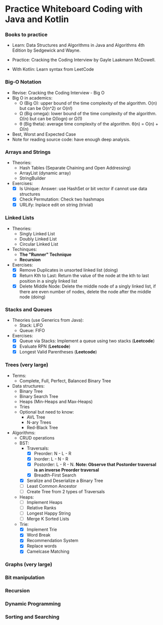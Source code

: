 # Practice Whiteboard Coding with Java and Kotlin

### Books to practice

- Learn: Data Structures and Algorithms in Java and Algorithms 4th Edition by Sedgewick and Wayne.

- Practice: Cracking the Coding Interview by Gayle Laakmann McDowell.

- With Kotlin: Learn syntax from LeetCode

### Big-O Notation
- Revise: Cracking the Coding Interview - Big O
- Big O in academics:
    - O (Big O): upper bound of the time complexity of the algorithm. O(n) but can be O(n^2) or O(n!)
    - Ω (Big omega): lower bound of the time complexity of the algorithm. Ω(n) but can be Ω(logn) or Ω(1)
    - θ (Big theta): average time complexity of the algorithm. θ(n) = O(n) + Ω(n)
- Best, Worst and Expected Case
- Note for reading source code: have enough deep analysis.
### Arrays and Strings
- Theories:
    - Hash Tables (Separate Chaining and Open Addressing)
    - ArrayList (dynamic array)
    - StringBuilder
- Exercises:
    - [x] Is Unique: Answer: use HashSet or bit vector if cannot use data structures
    - [x] Check Permutation: Check two hashmaps
    - [x] URLify: Inplace edit on string (trivial)
### Linked Lists 
- Theories:
    - Singly Linked List
    - Doubly Linked List
    - Circular Linked List
- Techinques:
    - **The "Runner" Technique**
    - **Recursion**
- Exercises:
    - [x] Remove Duplicates in unsorted linked list (doing)
    - [x] Return Kth to Last: Return the value of the node at the kth to last position in a singly linked list
    - [x] Delete Middle Node: Delete the middle node of a singly linked list, if there are even number of nodes, delete the node after the middle node (doing)
### Stacks and Queues
- Theories (use Generics from Java):
    - Stack: LIFO
    - Queue: FIFO
- Exercises:
    - [x] Queue via Stacks: Implement a queue using two stacks (**Leetcode**)
    - [x] Evaluate RPN (**Leetcode**)
    - [x] Longest Valid Parentheses (**Leetcode**)
### Trees (very large)
- Terms:
    - Complete, Full, Perfect, Balanced Binary Tree
- Data structures:
    - Binary Tree
    - Binary Search Tree
    - Heaps (Min-Heaps and Max-Heaps)
    - Tries
    - Optional but need to know:
        - AVL Tree
        - N-ary Trees
        - Red-Black Tree
- Algorithms:
    - CRUD operations
    - BST: 
        - Traversals:
            - [x] Preorder: N - L - R
            - [x] Inorder: L - N - R
            - [x] Postorder: L - R - N. **Note: Observe that Postorder traversal is an inverse Preorder traversal**
            - [x] Breadth-First Search
        - [x] Seralize and Deserialize a Binary Tree
        - [ ] Least Common Ancestor
        - [ ] Create Tree from 2 types of Traversals
    - Heaps:
        - [ ] Implement Heaps
        - [ ] Relative Ranks
        - [ ] Longest Happy String
        - [ ] Merge K Sorted Lists
    - Trie:
        - [x] Implement Trie
        - [x] Word Break
        - [x] Recommendation System
        - [x] Replace words
        - [x] Camelcase Matching
### Graphs (very large)
### Bit manipulation
### Recursion
### Dynamic Programming
### Sorting and Searching